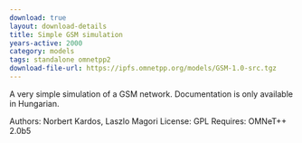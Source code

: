 ```yaml
---
download: true
layout: download-details
title: Simple GSM simulation
years-active: 2000
category: models
tags: standalone omnetpp2
download-file-url: https://ipfs.omnetpp.org/models/GSM-1.0-src.tgz
---
```


A very simple simulation of a GSM network. Documentation is only available
in Hungarian.

Authors: Norbert Kardos, Laszlo Magori
License: GPL
Requires: OMNeT++ 2.0b5


